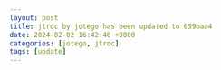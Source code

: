 ```yaml
---
layout: post
title: jtroc by jotego has been updated to 659baa4
date: 2024-02-02 16:42:40 +0000
categories: [jotego, jtroc]
tags: [update]
---
```


